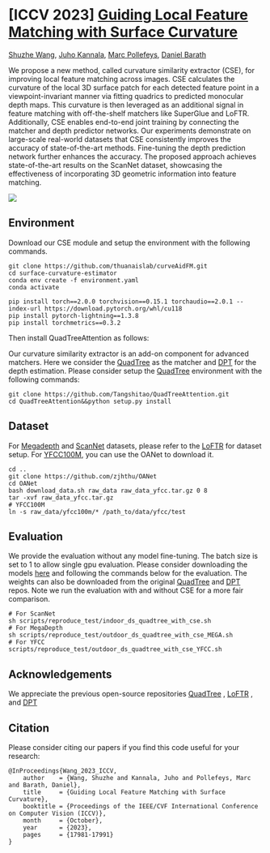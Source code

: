 # [ICCV 2023] [Guiding Local Feature Matching with Surface Curvature](https://openaccess.thecvf.com/content/ICCV2023/papers/Wang_Guiding_Local_Feature_Matching_with_Surface_Curvature_ICCV_2023_paper.pdf)
[Shuzhe Wang](https://scholar.google.com/citations?user=Kzq9fl4AAAAJ&hl=en&oi=ao), [Juho Kannala](https://scholar.google.com/citations?user=c4mWQPQAAAAJ&hl=en), [Marc Pollefeys](https://scholar.google.com/citations?user=YYH0BjEAAAAJ&hl=en), [Daniel Barath](https://scholar.google.com/citations?user=U9-D8DYAAAAJ&hl=en)

We propose a new method, called curvature similarity extractor (CSE), for improving local feature matching across images. CSE calculates the curvature of the local 3D surface patch for each detected feature point in a viewpoint-invariant manner via fitting quadrics to predicted monocular depth maps. This curvature is then leveraged as an additional signal in feature matching with off-the-shelf matchers like SuperGlue and LoFTR. Additionally, CSE enables end-to-end joint training by connecting the matcher and depth predictor networks. Our experiments demonstrate on large-scale real-world datasets that CSE consistently improves the accuracy of state-of-the-art methods. Fine-tuning the depth prediction network further enhances the accuracy. The proposed approach achieves state-of-the-art results on the ScanNet dataset, showcasing the effectiveness of incorporating 3D geometric information into feature matching.

![](images/main_figure_curvature.svg)

## Environment

Download our CSE module and setup the environment with the following commands.

```
git clone https://github.com/thuanaislab/curveAidFM.git
cd surface-curvature-estimator
conda env create -f environment.yaml
conda activate 
```

```
pip install torch==2.0.0 torchvision==0.15.1 torchaudio==2.0.1 --index-url https://download.pytorch.org/whl/cu118
pip install pytorch-lightning==1.3.8
pip install torchmetrics==0.3.2
```
Then install QuadTreeAttention as follows:

Our curvature similarity extractor is an add-on component for advanced matchers. Here we consider the [QuadTree](https://github.com/Tangshitao/QuadTreeAttention) as the matcher and [DPT](https://github.com/isl-org/DPT) for the depth estimation. Please consider setup the [QuadTree](https://github.com/Tangshitao/QuadTreeAttention) environment with the following commands:

```
git clone https://github.com/Tangshitao/QuadTreeAttention.git
cd QuadTreeAttention&&python setup.py install
```

## Dataset

For [Megadepth](https://www.cs.cornell.edu/projects/megadepth/) and [ScanNet](https://github.com/ScanNet/ScanNet#scannet-data) datasets, please refer to the [LoFTR](https://github.com/zju3dv/LoFTR) for dataset setup. For [YFCC100M](), you can use the OANet to download it.

```
cd ..
git clone https://github.com/zjhthu/OANet
cd OANet
bash download_data.sh raw_data raw_data_yfcc.tar.gz 0 8
tar -xvf raw_data_yfcc.tar.gz
# YFCC100M
ln -s raw_data/yfcc100m/* /path_to/data/yfcc/test
```

## Evaluation

We provide the evaluation without any model fine-tuning. The batch size is set to 1 to allow single gpu evaluation.  Please consider downloading the models [here](https://drive.google.com/drive/folders/1lUpLCfkZJePPNEgSwS3OKkhIXvx_L5OR?usp=drive_link) and following the commands below for the evaluation. The weights can also be downloaded from the original [QuadTree](https://github.com/Tangshitao/QuadTreeAttention) and [DPT](https://github.com/isl-org/DPT) repos. Note we run the evaluation with and without CSE for a more fair comparison.

```
# For ScanNet
sh scripts/reproduce_test/indoor_ds_quadtree_with_cse.sh
# For MegaDepth
sh scripts/reproduce_test/outdoor_ds_quadtree_with_cse_MEGA.sh
# For YFCC
scripts/reproduce_test/outdoor_ds_quadtree_with_cse_YFCC.sh
```

## Acknowledgements

We appreciate the previous open-source repositories  [QuadTree](https://github.com/Tangshitao/QuadTreeAttention) ,  [LoFTR](https://github.com/zju3dv/LoFTR) , and [DPT](https://github.com/isl-org/DPT) 

## Citation

Please consider citing our papers if you find this code useful for your research:

```
@InProceedings{Wang_2023_ICCV,
    author    = {Wang, Shuzhe and Kannala, Juho and Pollefeys, Marc and Barath, Daniel},
    title     = {Guiding Local Feature Matching with Surface Curvature},
    booktitle = {Proceedings of the IEEE/CVF International Conference on Computer Vision (ICCV)},
    month     = {October},
    year      = {2023},
    pages     = {17981-17991}
}
```